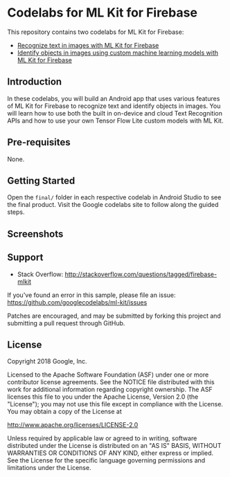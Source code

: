 Codelabs for ML Kit for Firebase
============

This repository contains two codelabs for ML Kit for Firebase:
* [Recognize text in images with ML Kit for Firebase](https://g.co/codelabs/mlkit-android)
* [Identify objects in images using custom machine learning models with ML Kit for Firebase](https://g.co/codelabs/mlkit-android-custom-model)

Introduction
------------
In these codelabs, you will build an Android app that uses various features
of ML Kit for Firebase to recognize text and identify objects in images. You
will learn how to use both the built in on-device and cloud Text Recognition APIs
and how to use your own Tensor Flow Lite custom models with ML Kit.

Pre-requisites
--------------
None.

Getting Started
---------------
Open the `final/` folder in each respective codelab in Android Studio to see the final product.
Visit the Google codelabs site to follow along the guided steps.

Screenshots
-----------

Support
-------

- Stack Overflow: http://stackoverflow.com/questions/tagged/firebase-mlkit

If you've found an error in this sample, please file an issue:
https://github.com/googlecodelabs/ml-kit/issues

Patches are encouraged, and may be submitted by forking this project and
submitting a pull request through GitHub.

License
-------

Copyright 2018 Google, Inc.

Licensed to the Apache Software Foundation (ASF) under one or more contributor
license agreements.  See the NOTICE file distributed with this work for
additional information regarding copyright ownership.  The ASF licenses this
file to you under the Apache License, Version 2.0 (the "License"); you may not
use this file except in compliance with the License.  You may obtain a copy of
the License at

  http://www.apache.org/licenses/LICENSE-2.0

Unless required by applicable law or agreed to in writing, software
distributed under the License is distributed on an "AS IS" BASIS, WITHOUT
WARRANTIES OR CONDITIONS OF ANY KIND, either express or implied.  See the
License for the specific language governing permissions and limitations under
the License.
